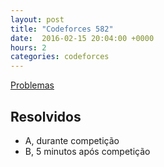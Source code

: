 ```yaml
---
layout: post
title: "Codeforces 582"
date:  2016-02-15 20:04:00 +0000
hours: 2
categories: codeforces 
---
```

[Problemas](http://codeforces.com/contest/582)

## Resolvidos
* A, durante competição
* B, 5 minutos após competição
